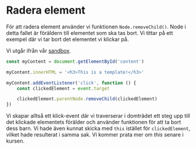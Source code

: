Radera element
==================================

För att radera element använder vi funktionen `Node.removeChild()`. Node i detta fallet är föräldern till elementet som ska tas bort. Vi tittar på ett exempel där vi tar bort det elementet vi klickar på.

Vi utgår ifrån vår [sandbox](../../example/sandbox).

```js
const myContent = document.getElementById('content')

myContent.innerHTML = '<h3>This is a template!</h3>'

myContent.addEventListener('click', function () {
    const clickedElement = event.target

    clickedElement.parentNode.removeChild(clickedElement)
})
```

Vi skapar alltså ett klick-event där vi traverserar i domträdet ett steg upp till det klickade elementets förälder och använder funktionen för att ta bort dess barn. Vi hade även kunnat skicka med `this` istället för `clickedElement`, vilket hade resulterat i samma sak. Vi kommer prata mer om *this* senare i kursen.
